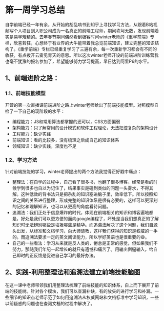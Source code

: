 #  **第一周学习总结** 

自学前端已经一年有余，从开始的胡乱啃书到知乎上寻找学习方法，从跟着B站视频写个人项目到入职公司成为一名真正的前端工程师，期间坎坷无数，发现前端着实是易学难精的。去年春节期间偶然看到极客时间winter老师的《重学前端》专栏，欣喜若狂，心想终于有业界的大牛能带着我总览前端知识，建立完整的知识结构了。《重学前端》专栏已经重复学习了三遍有余，每一次重新学习都会有不同的收获，有点拨开云雾见青天的意思。所以这次winter老师开设的前端进阶训练营我也毫不犹豫的报名参加了，希望能够努力学习提高，早日达到阿里P6的水平。

## 1、前端进阶之路：

### 1.1、前端技能模型

开营的第一次直播课前端进阶之路上winter老师给出了前端技能模型。对照模型自检了一下自己的现阶段的水平：

- 编程能力：JS和常用算法都掌握的还可以，CSS方面偏弱
- 架构能力：只了解常用的设计模式和软件工程理论，无法把控复杂的架构设计
- 工程能力：缺少实践
- 前端知识：看的比较多，没有梳理之后成自己的知识体系
- 领域知识：缺少实践，深度也不足

### 1.2、学习方法

针对前端技能的学习，winter老师提出的两个方法我觉得正好戳中痛点：

- 整理法：在自学的过程中，自己看了很多书，也翻了很多博客。经常是看的时候学到很多也自以为记住了，结果事实是碰到类似的问题一头雾水，不得其解。这种低效的背书法只是把杂乱的知识塞进脑子里，效率低下。所以按照知识之间的关系进行整理，形成完整的知识体系是很有必要的，这样可以更深刻的记忆和理解知识，也可以从更高的角度看待问题。
- 追溯法：我们正处于信息爆炸的时代，体现在前端相关的知识和博客遍地都是，好处是我们可以更方便的面向google编程了，坏处是当我们想真正的了解知识时无法辨别哪些是垃圾哪些是精华。而追溯法解决了这个问题，我们自源头出发，从标准和文档学习，向大师请教，这样我们获得的知识是权威的一手的。而追溯法要求一定的英文阅读能力，所以学好英语也是很重要的😄。
- 自己的一些看法：学习从来就是反人类的，倦怠是正常的感觉，但如果我们不努力，那随我们年纪一起增长的就只有遗憾和痛苦了。用输出倒逼输入，给自己即时的正反馈是促进自己学习的最好办法。



## 2、实践-利用整理法和追溯法建立前端技能脑图

在这一课中老师带领我们用整理法梳理了前端技能的知识体系，自上而下展开了前端的技能树。针对各个模块，我们可以查漏补缺，有的放矢的进行学习和补漏。一些细节的知识点老师示范了如何用追溯法从权威网站和文档标准中学习知识，一些以前疑惑的问题也在查阅文档的过程中解决了。